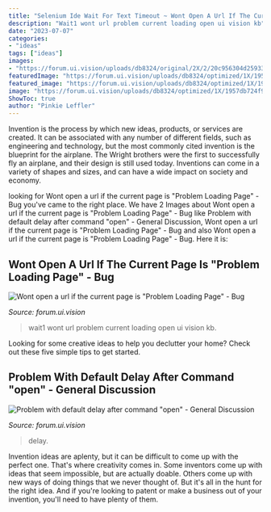 ```yaml
---
title: "Selenium Ide Wait For Text Timeout ~ Wont Open A Url If The Current Page Is &quot;problem Loading Page&quot;"
description: "Wait1 wont url problem current loading open ui vision kb"
date: "2023-07-07"
categories:
- "ideas"
tags: ["ideas"]
images:
- "https://forum.ui.vision/uploads/db8324/original/2X/2/20c956304d259331857bad124cf833d4c4d912c4.png"
featuredImage: "https://forum.ui.vision/uploads/db8324/optimized/1X/1957db724f9dba84341873277692712141910fcc_2_405x500.png"
featured_image: "https://forum.ui.vision/uploads/db8324/optimized/1X/1957db724f9dba84341873277692712141910fcc_2_405x500.png"
image: "https://forum.ui.vision/uploads/db8324/optimized/1X/1957db724f9dba84341873277692712141910fcc_2_405x500.png"
ShowToc: true
author: "Pinkie Leffler"
---
```



Invention is the process by which new ideas, products, or services are created. It can be associated with any number of different fields, such as engineering and technology, but the most commonly cited invention is the blueprint for the airplane. The Wright brothers were the first to successfully fly an airplane, and their design is still used today. Inventions can come in a variety of shapes and sizes, and can have a wide impact on society and economy.

	

		
looking for Wont open a url if the current page is &quot;Problem Loading Page&quot; - Bug you've came to the right place. We have 2 Images about Wont open a url if the current page is &quot;Problem Loading Page&quot; - Bug like Problem with default delay after command &quot;open&quot; - General Discussion, Wont open a url if the current page is &quot;Problem Loading Page&quot; - Bug and also Wont open a url if the current page is &quot;Problem Loading Page&quot; - Bug. Here it is:
		
    
## Wont Open A Url If The Current Page Is &quot;Problem Loading Page&quot; - Bug

<img loading=lazy src="https://forum.ui.vision/uploads/db8324/optimized/1X/1957db724f9dba84341873277692712141910fcc_2_405x500.png" onerror="this.onerror=null;this.src='https://tse1.mm.bing.net/th?id=OIP.daXNaZHVdmn8s3p3hVt-swAAAA&amp;pid=15.1';" alt="Wont open a url if the current page is &quot;Problem Loading Page&quot; - Bug">

_Source: forum.ui.vision_

>wait1 wont url problem current loading open ui vision kb. 

	

Looking for some creative ideas to help you declutter your home? Check out these five simple tips to get started.

    
## Problem With Default Delay After Command &quot;open&quot; - General Discussion

<img loading=lazy src="https://forum.ui.vision/uploads/db8324/original/2X/2/20c956304d259331857bad124cf833d4c4d912c4.png" onerror="this.onerror=null;this.src='https://tse1.mm.bing.net/th?id=OIP.zbtaDbCqeydJVNi64SJPsAHaCq&amp;pid=15.1';" alt="Problem with default delay after command &quot;open&quot; - General Discussion">

_Source: forum.ui.vision_

>delay. 

	

Invention ideas are aplenty, but it can be difficult to come up with the perfect one. That's where creativity comes in. Some inventors come up with ideas that seem impossible, but are actually doable. Others come up with new ways of doing things that we never thought of. But it's all in the hunt for the right idea. And if you're looking to patent or make a business out of your invention, you'll need to have plenty of them.


